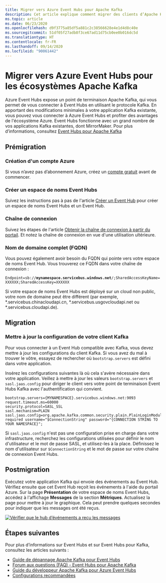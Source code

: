 ```yaml
---
title: Migrer vers Azure Event Hubs pour Apache Kafka
description: Cet article explique comment migrer des clients d’Apache Kafka vers Azure Event Hubs.
ms.topic: article
ms.date: 06/23/2020
ms.openlocfilehash: d9f3775a85df5a881c2c38566628e4e1d4d8c40e
ms.sourcegitcommit: 51df05f27adb8f3ce67ad11d75cb0ee0b016dc5d
ms.translationtype: HT
ms.contentlocale: fr-FR
ms.lasthandoff: 09/14/2020
ms.locfileid: "90061442"
---
```

# <a name="migrate-to-azure-event-hubs-for-apache-kafka-ecosystems"></a>Migrer vers Azure Event Hubs pour les écosystèmes Apache Kafka
Azure Event Hubs expose un point de terminaison Apache Kafka, qui vous permet de vous connecter à Event Hubs en utilisant le protocole Kafka. En apportant des modifications minimales à votre application Kafka existante, vous pouvez vous connecter à Azure Event Hubs et profiter des avantages de l'écosystème Azure. Event Hubs fonctionne avec un grand nombre de vos applications Kafka existantes, dont MirrorMaker. Pour plus d’informations, consultez [Event Hubs pour Apache Kafka](event-hubs-for-kafka-ecosystem-overview.md)

## <a name="pre-migration"></a>Prémigration 

### <a name="create-an-azure-account"></a>Création d'un compte Azure
Si vous n’avez pas d’abonnement Azure, créez un [compte gratuit](https://azure.microsoft.com/free/?ref=microsoft.com&utm_source=microsoft.com&utm_medium=docs&utm_campaign=visualstudio) avant de commencer.

### <a name="create-an-event-hubs-namespace"></a>Créer un espace de noms Event Hubs
Suivez les instructions pas à pas de l'article [Créer un Event Hub](event-hubs-create.md) pour créer un espace de noms Event Hubs et un Event Hub. 

### <a name="connection-string"></a>Chaîne de connexion
Suivez les étapes de l'article [Obtenir la chaîne de connexion à partir du portail](event-hubs-get-connection-string.md#get-connection-string-from-the-portal). Et notez la chaîne de connexion en vue d'une utilisation ultérieure. 

### <a name="fully-qualified-domain-name-fqdn"></a>Nom de domaine complet (FQDN)
Vous pouvez également avoir besoin du FQDN qui pointe vers votre espace de noms Event Hub. Vous trouverez ce FQDN dans votre chaîne de connexion :

`Endpoint=sb://`**`mynamespace.servicebus.windows.net`**`/;SharedAccessKeyName=XXXXXX;SharedAccessKey=XXXXXX`

Si votre espace de noms Event Hubs est déployé sur un cloud non public, votre nom de domaine peut être différent (par exemple, \*.servicebus.chinacloudapi.cn, \*.servicebus.usgovcloudapi.net ou \*.servicebus.cloudapi.de).

## <a name="migration"></a>Migration 

### <a name="update-your-kafka-client-configuration"></a>Mettre à jour la configuration de votre client Kafka

Pour vous connecter à un Event Hub compatible avec Kafka, vous devez mettre à jour les configurations du client Kafka. Si vous avez du mal à trouver le vôtre, essayez de rechercher où `bootstrap.servers` est défini dans votre application.

Insérez les configurations suivantes là où cela s'avère nécessaire dans votre application. Veillez à mettre à jour les valeurs `bootstrap.servers` et `sasl.jaas.config` pour diriger le client vers votre point de terminaison Event Hubs Kafka avec l'authentification qui convient. 

```
bootstrap.servers={MYNAMESPACE}.servicebus.windows.net:9093
request.timeout.ms=60000
security.protocol=SASL_SSL
sasl.mechanism=PLAIN
sasl.jaas.config=org.apache.kafka.common.security.plain.PlainLoginModule required username="$ConnectionString" password="{CONNECTION STRING TO YOUR NAMESPACE}";
``` 

Si `sasl.jaas.config` n'est pas une configuration prise en charge dans votre infrastructure, recherchez les configurations utilisées pour définir le nom d'utilisateur et le mot de passe SASL, et utilisez-les à la place. Définissez le nom d'utilisateur sur `$ConnectionString` et le mot de passe sur votre chaîne de connexion Event Hubs.

## <a name="post-migration"></a>Postmigration
Exécutez votre application Kafka qui envoie des événements au Event Hub. Vérifiez ensuite que cet Event Hub reçoit les événements à l'aide du portail Azure. Sur la page **Présentation** de votre espace de noms Event Hubs, accédez à l'affichage **Messages** de la section **Métriques**. Actualisez la page pour mettre à jour le graphique. Cela peut prendre quelques secondes pour indiquer que les messages ont été reçus. 

[![Vérifier que le hub d’événements a reçu les messages](./media/getstarted-dotnet-standard-send-v2/verify-messages-portal.png)](./media/getstarted-dotnet-standard-send-v2/verify-messages-portal.png#lightbox)


## <a name="next-steps"></a>Étapes suivantes
Pour plus d’informations sur Event Hubs et sur Event Hubs pour Kafka, consultez les articles suivants :  

- [Guide de dépannage Apache Kafka pour Event Hubs](apache-kafka-troubleshooting-guide.md)
- [Forum aux questions (FAQ) - Event Hubs pour Apache Kafka](apache-kafka-frequently-asked-questions.md)
- [Guide du développeur Apache Kafka pour Azure Event Hubs](apache-kafka-developer-guide.md)
- [Configurations recommandées](apache-kafka-configurations.md)